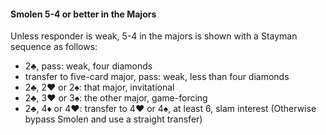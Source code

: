 #### Smolen 5-4 or better in the Majors
Unless responder is weak, 5-4 in the majors is shown with a Stayman sequence as follows:

   * 2♣, pass: weak, four diamonds
   * transfer to five-card major, pass: weak, less than four diamonds
   * 2♣, 2♥ or 2♠: that major, invitational
   * 2♣, 3♥ or 3♠: the other major, game-forcing
   * 2♣, 4♦ or 4♥: transfer to 4♥ or 4♠, at least 6, slam interest (Otherwise bypass Smolen and use a straight transfer)

